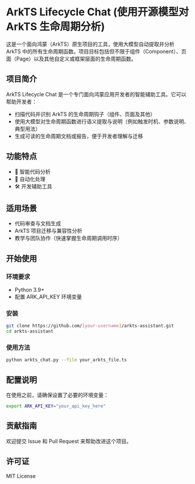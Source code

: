 # ArkTS Lifecycle Chat (使用开源模型对 ArkTS 生命周期分析)

这是一个面向鸿蒙（ArkTS）原生项目的工具，使用大模型自动提取并分析 ArkTS 中的所有生命周期函数。项目目标包括但不限于组件（Component）、页面（Page）以及其他自定义或框架层面的生命周期函数。

## 项目简介

ArkTS Lifecycle Chat 是一个专门面向鸿蒙应用开发者的智能辅助工具。它可以帮助开发者：

- 扫描代码并识别 ArkTS 的生命周期钩子（组件、页面及其他）
- 使用大模型对生命周期函数进行语义提取与说明（例如触发时机、参数说明、典型用法）
- 生成可读的生命周期文档或报告，便于开发者理解与迁移

## 功能特点

- 🚀 智能代码分析
- 🔄 自动化处理
- 🛠️ 开发辅助工具

## 适用场景

- 代码审查与文档生成
- ArkTS 项目迁移与兼容性分析
- 教学与团队协作（快速掌握生命周期调用时序）

## 开始使用

### 环境要求

- Python 3.9+
- 配置 ARK_API_KEY 环境变量

### 安装

```bash
git clone https://github.com/[your-username]/arkts-assistant.git
cd arkts-assistant
```

### 使用方法

```bash
python arkts_chat.py --file your_arkts_file.ts
```

## 配置说明

在使用之前，请确保设置了必要的环境变量：

```bash
export ARK_API_KEY="your_api_key_here"
```

## 贡献指南

欢迎提交 Issue 和 Pull Request 来帮助改进这个项目。

## 许可证

MIT License

